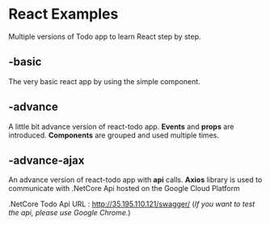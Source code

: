 # React Examples

Multiple versions of Todo app to learn React step by step.


## -basic

The very basic react app by using the simple component.


## -advance

A little bit advance version of react-todo app.  **Events** and **props** are introduced.  **Components** are grouped and used multiple times.


## -advance-ajax

An advance version of react-todo app with **api** calls.  **Axios** library is used to communicate with .NetCore Api hosted on the Google Cloud Platform 

.NetCore Todo Api URL : <http://35.195.110.121/swagger/> (*If you want to test the api, please use Google Chrome.*)